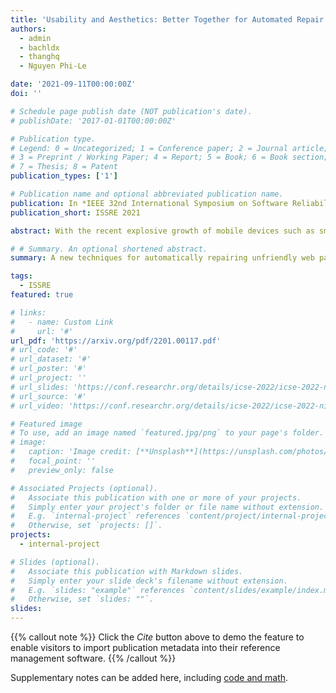 ```yaml
---
title: 'Usability and Aesthetics: Better Together for Automated Repair of Web Pages'
authors:
  - admin
  - bachldx
  - thanghq
  - Nguyen Phi-Le

date: '2021-09-11T00:00:00Z'
doi: ''

# Schedule page publish date (NOT publication's date).
# publishDate: '2017-01-01T00:00:00Z'

# Publication type.
# Legend: 0 = Uncategorized; 1 = Conference paper; 2 = Journal article;
# 3 = Preprint / Working Paper; 4 = Report; 5 = Book; 6 = Book section;
# 7 = Thesis; 8 = Patent
publication_types: ['1']

# Publication name and optional abbreviated publication name.
publication: In *IEEE 32nd International Symposium on Software Reliability Engineering, Research Track*
publication_short: ISSRE 2021

abstract: With the recent explosive growth of mobile devices such as smartphones or tablets, guaranteeing consistent web appearance across all environments has become a significant problem. This happens simply because it is hard to keep track of the web appearance on different sizes and types of devices that render the web pages. Therefore, fixing the inconsistent appearance of web pages can be difficult, and the cost incurred can be huge, e.g., poor user experience and financial loss due to it. Recently, automated web repair techniques have been proposed to automatically resolve inconsistent web page appearance, focusing on improving usability. However, generated patches tend to disrupt the webpage's layout, rendering the repaired webpage aesthetically unpleasing, e.g., distorted images or misalignment of components. In this paper, we propose an automated repair approach for web pages based on meta-heuristic algorithms that can assure both usability and aesthetics. The key novelty that empowers our approach is a novel fitness function that allows us to optimistically evolve buggy web pages to find the best solution that optimizes both usability and aesthetics at the same time. Empirical evaluations show that our approach is able to successfully resolve mobile-friendly problems in 94% of the evaluation subjects, significantly outperforming state-of-the-art baseline techniques in terms of both usability and aesthetics.

# # Summary. An optional shortened abstract.
summary: A new techniques for automatically repairing unfriendly web pages. 

tags:
  - ISSRE
featured: true

# links:
#   - name: Custom Link
#     url: '#'
url_pdf: 'https://arxiv.org/pdf/2201.00117.pdf'
# url_code: '#'
# url_dataset: '#'
# url_poster: '#'
# url_project: ''
# url_slides: 'https://conf.researchr.org/details/icse-2022/icse-2022-nier---new-ideas-and-emerging-results/10/Toward-the-Analysis-of-Graph-Neural-Network'
# url_source: '#'
# url_video: 'https://conf.researchr.org/details/icse-2022/icse-2022-nier---new-ideas-and-emerging-results/10/Toward-the-Analysis-of-Graph-Neural-Network'

# Featured image
# To use, add an image named `featured.jpg/png` to your page's folder.
# image:
#   caption: 'Image credit: [**Unsplash**](https://unsplash.com/photos/pLCdAaMFLTE)'
#   focal_point: ''
#   preview_only: false

# Associated Projects (optional).
#   Associate this publication with one or more of your projects.
#   Simply enter your project's folder or file name without extension.
#   E.g. `internal-project` references `content/project/internal-project/index.md`.
#   Otherwise, set `projects: []`.
projects:
  - internal-project

# Slides (optional).
#   Associate this publication with Markdown slides.
#   Simply enter your slide deck's filename without extension.
#   E.g. `slides: "example"` references `content/slides/example/index.md`.
#   Otherwise, set `slides: ""`.
slides:
---
```


{{% callout note %}}
Click the _Cite_ button above to demo the feature to enable visitors to import publication metadata into their reference management software.
{{% /callout %}}

Supplementary notes can be added here, including [code and math](https://wowchemy.com/docs/content/writing-markdown-latex/).
